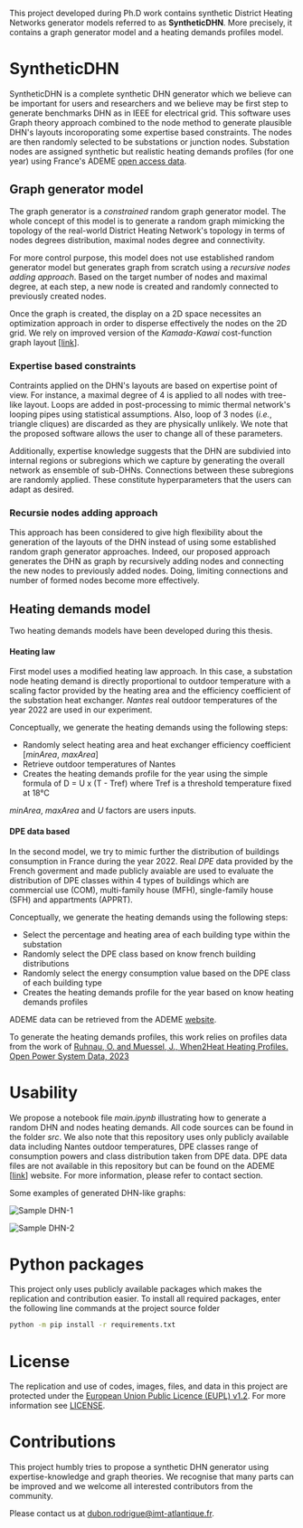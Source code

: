 This project developed during Ph.D work contains synthetic District Heating Networks generator models referred to as **SyntheticDHN**. More precisely, it contains a graph generator model and a heating demands profiles model.

# SyntheticDHN

SyntheticDHN is a complete synthetic DHN generator which we believe can be important for users and researchers and we believe may be first step to generate benchmarks DHN as in IEEE for electrical grid. This software uses Graph theory approach combined to the node method to generate plausible DHN's layouts incoroporating some expertise based constraints. The nodes are then randomly selected to be substations or junction nodes. Substation nodes are assigned synthetic but realistic heating demands profiles (for one year) using France's ADEME [open access data](https://data-transitions2050.ademe.fr/).

## **Graph generator model**

The graph generator is a *constrained* random graph generator model. The whole concept of this model is to generate a random graph mimicking the topology of the real-world District Heating Network's topology in terms of nodes degrees distribution, maximal nodes degree and connectivity.

For more control purpose, this model does not use established random generator model but generates graph from scratch using a *recursive nodes adding approach*. Based on the target number of nodes and maximal degree, at each step, a new node is created and randomly connected to previously created nodes.

Once the graph is created, the display on a 2D space necessites an optimization approach in order to disperse effectively the nodes on the 2D grid. We rely on improved version of the *Kamada-Kawai* cost-function graph layout [[link](https://arxiv.org/pdf/1508.05312)].

### Expertise based constraints

Contraints applied on the DHN's layouts are based on expertise point of view. For instance, a maximal degree of 4 is applied to all nodes with tree-like layout. Loops are added in post-processing to mimic thermal network's looping pipes using statistical assumptions. Also, loop of 3 nodes (*i.e.*, triangle cliques) are discarded as they are physically unlikely. We note that the proposed software allows the user to change all of these parameters.

Additionally, expertise knowledge suggests that the DHN are subdivied into internal regions or subregions which we capture by generating the overall network as ensemble of sub-DHNs. Connections between these subregions are randomly applied. These constitute hyperparameters that the users can adapt as desired.

### Recursie nodes adding approach

This approach has been considered to give high flexibility about the generation of the layouts of the DHN instead of using some established random graph generator approaches. Indeed, our proposed approach generates the DHN as graph by recursively adding nodes and connecting the new nodes to previously added nodes. Doing, limiting connections and number of formed nodes become more effectively.

## **Heating demands model**

Two heating demands models have been developed during this thesis. 

#### Heating law

First model uses a modified heating law approach. In this case, a substation node heating demand is directly proportional to outdoor temperature with a scaling factor provided by the heating area and the efficiency coefficient of the substation heat exchanger. *Nantes* real outdoor temperatures of the year 2022 are used in our experiment.

Conceptually, we generate the heating demands using the following steps:

- Randomly select heating area and heat exchanger efficiency coefficient [*minArea*, *maxArea*]
- Retrieve outdoor temperatures of Nantes 
- Creates the heating demands profile for the year using the simple formula of D = U x (T - Tref) where Tref is a threshold temperature fixed at 18°C

*minArea*, *maxArea* and *U* factors are users inputs.

#### DPE data based

In the second model, we try to mimic further the distribution of buildings consumption in France during the year 2022. Real *DPE* data provided by the French goverment and made publicly avaiable are used to evaluate the distribution of DPE classes within 4 types of buildings which are commercial use (COM), multi-family house (MFH), single-family house (SFH) and appartments (APPRT). 

Conceptually, we generate the heating demands using the following steps:

- Select the percentage and heating area of each building type within the substation
- Randomly select the DPE class based on know french building distributions
- Randomly select the energy consumption value based on the DPE class of each building type
- Creates the heating demands profile for the year based on know heating demands profiles

ADEME data can be retrieved from the ADEME [website](https://data-transitions2050.ademe.fr/).

To generate the heating demands profiles, this work relies on profiles data from the work of [Ruhnau, O. and Muessel, J., When2Heat Heating Profiles. Open Power System Data, 2023](https://doi.org/10.25832/when2heat/2023-07-27)

# Usability

We propose a notebook file *main.ipynb* illustrating how to generate a random DHN and nodes heating demands. All code sources can be found in the folder *src*. We also note that this repository uses only publicly available data including Nantes outdoor temperatures, DPE classes range of consumption powers and class distribution taken from DPE data. DPE data files are not available in this repository but can be found on the ADEME [[link](https://www.ademe.fr/)] website. For more information, please refer to contact section. 

Some examples of generated DHN-like graphs:

![Sample DHN-1](https://github.com/drod-96/synthetic_dhn_model/blob/main/Images/output_dhn_test_1.png?raw=true)

![Sample DHN-2](https://github.com/drod-96/synthetic_dhn_model/blob/main/Images/output_dhn_test_3.png?raw=true)


# Python packages

This project only uses publicly available packages which makes the replication and contribution easier. To install all required packages, enter the following line commands at the project source folder

```bash
python -m pip install -r requirements.txt
``` 

# License

The replication and use of codes, images, files, and data in this project are protected under the [European Union Public Licence (EUPL) v1.2](https://joinup.ec.europa.eu/page/eupl-text-11-12).
For more information see [LICENSE](LICENSE).


# Contributions

This project humbly tries to propose a synthetic DHN generator using expertise-knowledge and graph theories. We recognise that many parts can be improved and we welcome all interested contributors from the community. 

Please contact us at dubon.rodrigue@imt-atlantique.fr.
